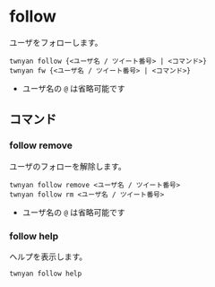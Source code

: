 # follow

ユーザをフォローします。

```
twnyan follow {<ユーザ名 / ツイート番号> | <コマンド>}
twnyan fw {<ユーザ名 / ツイート番号> | <コマンド>}
```

- ユーザ名の `@` は省略可能です

## コマンド

### follow remove

ユーザのフォローを解除します。

```
twnyan follow remove <ユーザ名 / ツイート番号>
twnyan follow rm <ユーザ名 / ツイート番号>
```

- ユーザ名の `@` は省略可能です

### follow help

ヘルプを表示します。

```
twnyan follow help
```
